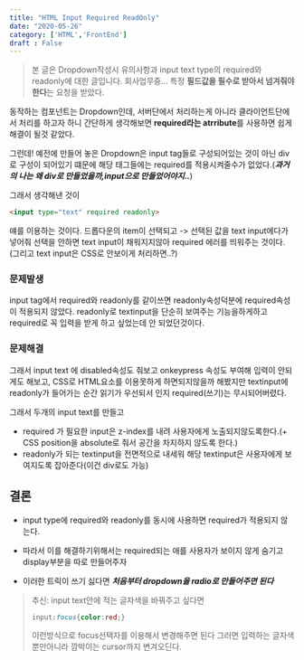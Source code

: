 ```yaml
---
title: "HTML Input Required ReadOnly"
date: "2020-05-26"
category: ['HTML','FrontEnd']
draft : False
---
```


>본 글은 Dropdown작성시 유의사항과 input text type의 required와 readonly에 대한 글입니다. 회사업무중... 특정 **필드값을 필수로 받아서 넘겨줘야한다**는 요청을 받았다.

동작하는 컴포넌트는 Dropdown인데, 서버단에서 처리하는게 아니라 클라이언트단에서 처리를 하고자 하니 간단하게 생각해보면 **required라는 atrribute**를 사용하면 쉽게 해결이 될것 같았다.

그런데! 예전에 만들어 놓은 Dropdown은 input tag들로 구성되어있는 것이 아닌 div로 구성이 되어있기 떄문에 해당 태그들에는 required를 적용시켜줄수가 없었다.(**_과거의 나는 왜 div로 만들었을까,input으로 만들었어야지.._**)

그래서 생각해낸 것이
```html
<input type="text" required readonly>
```
얘를 이용하는 것이다.
드롭다운의 item이 선택되고 -> 선택된 값을 text input에다가 넣어줘
선택을 안하면 text input이 채워지지않아 required 에러를 띄워주는 것이다.(그리고 text input은 CSS로 안보이게 처리하면..?)

### 문제발생

input tag에서 required와 readonly를 같이쓰면 readonly속성덕분에 required속성이 적용되지 않았다. readonly로 textinput을 단순히 보여주는 기능을하게하고 required로 꼭 입력을 받게 하고 싶었는데 안 되었던것이다.


### 문제해결
그래서 input text 에 disabled속성도 줘보고
onkeypress 속성도 부여해 입력이 안되게도 해보고,
CSS로 HTML요소를 이용못하게 하면되지않을까 해봤지만
textinput에 readonly가 들어가는 순간 읽기가 우선되서 인지
required(쓰기)는 무시되어버렸다.


그래서 두개의 input text를 만들고 
* required 가 필요한 input은 z-index를 내려 사용자에게 노출되지않도록한다.(+ CSS position을 absolute로 줘서 공간을 차지하지 않도록 한다.)
* readonly가 되는 textinput을 전면적으로 내세워 해당 textinput은 사용자에게 보여지도록 잡아준다(이건 div로도 가능)


## 결론
* input type에 required와 readonly를 동시에 사용하면 required가 적용되지 않는다.
* 따라서 이를 해결하기위해서는 required되는 애를 사용자가 보이지 않게 숨기고 display부분을 따로 만들어주자

* 이러한 트릭이 쓰기 싫다면 **_처음부터 dropdown을 radio로 만들어주면 된다_**



> 추신: input text안에 적는 글자색을 바꿔주고 싶다면
> ```css
> input:focus{color:red;} 
> ```
> 이런방식으로 focus선택자를 이용해서 변경해주면 된다
> 그러면 입력하는 글자색 뿐만아니라 깜박이는 cursor까지 변겨오딘다.